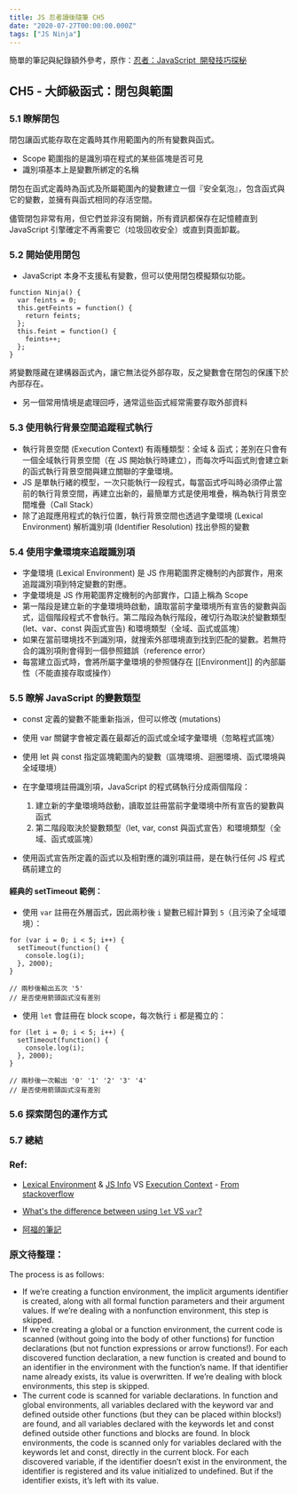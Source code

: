 ```yaml
---
title: JS 忍者讀後隨筆 CH5
date: "2020-07-27T00:00:00.000Z"
tags: ["JS Ninja"]
---
```


簡單的筆記與紀錄額外參考，原作：<a href="https://www.books.com.tw/products/0010701459" target="_blank">忍者：JavaScript  開發技巧探秘</a>

## CH5 - 大師級函式：閉包與範圍

### 5.1 瞭解閉包

閉包讓函式能存取在定義時其作用範圍內的所有變數與函式。

- Scope 範圍指的是識別項在程式的某些區塊是否可見
- 識別項基本上是變數所綁定的名稱

閉包在函式定義時為函式及所屬範圍內的變數建立一個『安全氣泡』，包含函式與它的變數，並擁有與函式相同的存活空間。

儘管閉包非常有用，但它們並非沒有開銷，所有資訊都保存在記憶體直到 JavaScript 引擎確定不再需要它（垃圾回收安全）或直到頁面卸載。

### 5.2 開始使用閉包

- JavaScript 本身不支援私有變數，但可以使用閉包模擬類似功能。

```JS
function Ninja() {
  var feints = 0;
  this.getFeints = function() {
    return feints;
  };
  this.feint = function() {
    feints++;
  };
}
```

將變數隱藏在建構器函式內，讓它無法從外部存取，反之變數會在閉包的保護下於內部存在。

- 另一個常用情境是處理回呼，通常這些函式經常需要存取外部資料

### 5.3 使用執行背景空間追蹤程式執行

- 執行背景空間 (Execution Context) 有兩種類型：全域 & 函式；差別在只會有一個全域執行背景空間（在 JS 開始執行時建立），而每次呼叫函式則會建立新的函式執行背景空間與建立關聯的字彙環境。
- JS 是單執行緒的模型，一次只能執行一段程式，每當函式呼叫時必須停止當前的執行背景空間，再建立出新的，最簡單方式是使用堆疊，稱為執行背景空間堆疊（Call Stack）
- 除了追蹤應用程式的執行位置，執行背景空間也透過字彙環境 (Lexical Environment) 解析識別項 (Identifier Resolution) 找出參照的變數

### 5.4 使用字彙環境來追蹤識別項

- 字彙環境 (Lexical Environment) 是 JS 作用範圍界定機制的內部實作，用來追蹤識別項到特定變數的對應。
- 字彙環境是 JS 作用範圍界定機制的內部實作，口語上稱為 Scope
- 第一階段是建立新的字彙環境時啟動，讀取當前字彙環境所有宣告的變數與函式，這個階段程式不會執行。第二階段為執行階段，確切行為取決於變數類型 (let、var、const 與函式宣告) 和環境類型（全域、函式或區塊）
- 如果在當前環境找不到識別項，就搜索外部環境直到找到匹配的變數。若無符合的識別項則會得到一個參照錯誤（reference error）
- 每當建立函式時，會將所屬字彙環境的參照儲存在 [[Environment]] 的內部屬性（不能直接存取或操作）

### 5.5 瞭解 JavaScript 的變數類型

- const 定義的變數不能重新指派，但可以修改 (mutations)
- 使用 var 關鍵字會被定義在最鄰近的函式或全域字彙環境（忽略程式區塊）
- 使用 let 與 const 指定區塊範圍內的變數（區塊環境、迴圈環境、函式環境與全域環境）
- 在字彙環境註冊識別項，JavaScript 的程式碼執行分成兩個階段：

  1. 建立新的字彙環境時啟動，讀取並註冊當前字彙環境中所有宣告的變數與函式
  2. 第二階段取決於變數類型（let, var, const 與函式宣告）和環境類型（全域、函式或區塊）

- 使用函式宣告所定義的函式以及相對應的識別項註冊，是在執行任何 JS 程式碼前建立的

#### 經典的 setTimeout 範例：

- 使用 `var` 註冊在外層函式，因此兩秒後 `i` 變數已經計算到 `5`（且污染了全域環境）：

```JS
for (var i = 0; i < 5; i++) {
  setTimeout(function() {
    console.log(i);
  }, 2000);
}

// 兩秒後輸出五次 '5'
// 是否使用箭頭函式沒有差別
```

- 使用 `let` 會註冊在 block scope，每次執行 `i` 都是獨立的：

```JS
for (let i = 0; i < 5; i++) {
  setTimeout(function() {
    console.log(i);
  }, 2000);
}

// 兩秒後一次輸出 '0' '1' '2' '3' '4'
// 是否使用箭頭函式沒有差別
```

### 5.6 探索閉包的運作方式

### 5.7 總結

### Ref:

- [Lexical Environment](http://www.ecma-international.org/ecma-262/6.0/#sec-lexical-environments) & [JS Info](https://zh.javascript.info/closure#ci-fa-huan-jing) VS [Execution Context](http://www.ecma-international.org/ecma-262/6.0/#sec-execution-contexts) - [From stackoverflow](https://stackoverflow.com/questions/12599965/lexical-environment-and-function-scope)

- [What's the difference between using `let` VS `var`?](https://stackoverflow.com/questions/762011/whats-the-difference-between-using-let-and-var)

- [阿福的筆記](https://www.notion.so/scope-60c1517a823e4200a50b255fbc4c005d)

### 原文待整理：

The process is as follows:

- If we’re creating a function environment, the implicit arguments identifier is created, along with all formal function parameters and their argument values. If we’re dealing with a nonfunction environment, this step is skipped.
- If we’re creating a global or a function environment, the current code is scanned (without going into the body of other functions) for function declarations (but not function expressions or arrow functions!). For each discovered function declaration, a new function is created and bound to an identifier in the environment with the function’s name. If that identifier name already exists, its value is overwritten. If we’re dealing with block environments, this step is skipped.
- The current code is scanned for variable declarations. In function and global environments, all variables declared with the keyword var and defined outside other functions (but they can be placed within blocks!) are found, and all variables declared with the keywords let and const defined outside other functions and blocks are found. In block environments, the code is scanned only for variables declared with the keywords let and const, directly in the current block. For each discovered variable, if the identifier doesn’t exist in the environment, the identifier is registered and its value initialized to undefined. But if the identifier exists, it’s left with its value.
